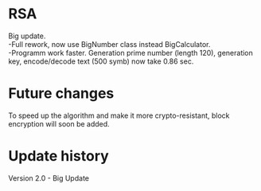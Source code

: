 # RSA
Big update.<br>
-Full rework, now use BigNumber class instead BigCalculator.<br>
-Programm work faster. Generation prime number (length 120), generation key, encode/decode text (500 symb) now take 0.86 sec.<br>
# Future changes
To speed up the algorithm and make it more crypto-resistant, block encryption will soon be added.<br>
# Update history
Version 2.0 - Big Update<br>
